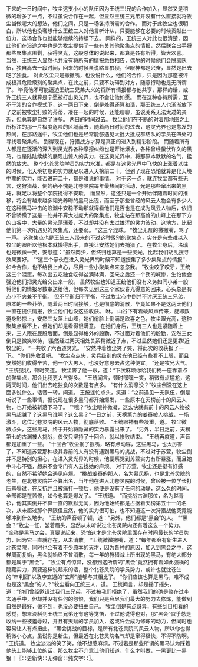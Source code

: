 下来的一日时间中，牧尘这支小小的队伍因为王统三!兄的合作加入，显然又是稍微的增多了一点，不过虽说合作在一起，但显然王统三兄弟并没有什么直接就将牧尘当做老大的想法，他们之间，只是一场各持所需的合作。
而对于此牧尘也很明白，所以他也没奢想什么王统三人对他言听计从，只要能够在必要的时候贡献出一份力，这场合作也就能够继续的持续下去。
同样的，王统三人对此也很清楚，因此他们在沿途之中也是为牧尘提供了一些有关其他聚集点的情报，然后联合出手将那些聚集点围剿，获得灵光，这般总体的说起来，都算是各有所得，皆大欢喜。
当然，王统三人显然也并没有将所有的情报悉数相告，偶尔的时候他们会脱离队伍，独自离去一段时间，回来的时候虽说略显狼狈，但眼神都是兴奋，显然是出去吃了独食。
对此牧尘只是撇撇嘴，也没说什么，他们的合作，只是因为那座被评成极其危险级别的聚集点，在此之前，只要不妨碍到对方，随意行动也是无所谓了。
毕竟他不可能逼迫王统三兄弟大义的将所有情报都与他共享，那样的话，或许王统三人就算是宁愿被打出灵光界，也不会让他如愿。
而在这种各持所需，互不干涉的合作模式下，这一两日下来，倒是处得还算和谐，那王统三人也渐渐放下了之前被牧尘打败的芥蒂，凑在一起的时候，还能聊聊，虽说关系无法太过的亲近，但总算是自然了许多。
两日的时间过去。
牧尘他们在不断的对着那地图之上所标注的那一片极度危险的区域而去，随着两日时间的过去，这灵光界也是愈发的热闹，在那路途中，牧尘他们也是经常能够遇见大批大批成群结队的学员在四处的寻找着聚集点。
到得现在，狩猎战方才算是真正的进入到精彩阶段。
而随着所有人都是在逐渐的深入到灵光界各种摩擦纠纷也是开始爆发，各种曾经蛰伏许久的黑马，也是陆陆续续的展现出惊人的实力，在这灵光界中，将那原本默默的名气，猛然的放大。
整个北苍灵院学员的实力水准，都是在这灵光界中飞快的上涨着以往的时候，化天境初期的实力就足以进入天榜前二十，但到了现在恐怕就算是化天境中期的实力，能否进前二十，都是难说的事情。
对于这一点，就连牧尘都有些无言，这狩猎战，倒的确不愧是北苍灵院每年最热闹的活动，光是那些窜出来的黑马，就足以将整个学院搅得不安歇。
而显然，这还只是一个开始伴随着时间的推移，将会有越来越多韬光养晦的黑马出现，而至于那些曾经的风云人物会有多少人在这种黑马冲击的浪潮中安稳不动那就得看他们是否也是在成为风云人物后，依旧不曾骄躁了这是一处并不算太过庞大的聚集点，牧尘站在那高耸的山峰上在那下方的山谷中，大量的灵光荡漾着，不过却并没有太过雄浑的灵力波动，这地方，比起他们第一次所遇见的聚集点，还要弱。
“这三个混球。
”牧尘无奈的撇撇嘴，骂了一声。
这聚集点也是王统三人带来的不过这种级别的聚集点，实在是有些难以入牧尘的眼所以他根本就懒得出手，直接让安然她们去捕猎了。
在牧尘身后，洛璃也是微微一笑，安慰道：“虽然肉少，但终归也算是一些灵光，比起我们胡乱搜寻效果要好。
”“这三个家伙在进入灵光界的时候不知道搜集了多少集聚点的情报¨．如今合作，也不给我上点心，尽用一些小聚集点来忽悠我。
”牧尘咬了咬牙，王统这三个混蛋，每次出去吃独食吃得盆满钵满，回来之后还一个劲的喊惨，生怕他会强迫他们把灵光给交出来一般。
虽然牧尘也知道王统他们没有义务如同小弟一般将他们的情报尽数奉送给他，但每次见到这三个家伙春光得意的回来，心头总是有点小不爽兼不平衡。
但不平衡归不平衡，不过牧尘心中倒并不讨厌王统三兄弟，原本的一些芥蒂，随着两日时间接触，也是彻底的消散，毕竟如果不是这两天他们一直在提供情报，牧尘他们也没这些收获。
咻。
山谷下有着破风声传来，旋即数道身影掠上，安然三女落上山峰，她们俏脸上倒满是欣喜之色，牧尘眼光高，这种聚集点看不上，但她们却是看得很满意。
在她们身后，王统三人也是紧随着上来，三人跟在屁股后面，倒是显得格外的殷勤，不过面对着他们的殷勤，安然三女倒只是微笑以待，!虽然经过两天相处关系稍微近了点，不过显然她们还是更靠!近牧尘的。
“一共收了六百道灵光。
”安然冲着牧尘笑了笑，将此次的收获报了一下。
“你们先收着吧。
”牧尘点点头，灵兵级别的灵光他已经有些看不上眼，而且安然她们收得辛苦，他一个大男人，也没好意思去占这种便宜。
“还是牧兄大气。
”王统见状，顿时笑道。
牧尘瞥了他一眼，道：“下次麻烦你给我们找一座靠谱点的聚集点，那会比我更大气得多。
”王统闻言，顿时嘿嘿一笑，稍微有点尴尬，这两天时间，他们出去吃独食的次数是有点多。
“有什么消息没？”牧尘倒没在这上面多说什么，话音一转，问道。
王统连忙点头，笑道：“之前遇见一支队伍，倒是听说了一些事情，据说现在很多黑马都开始爆发，一些原本在天榜前十的风云人物，也开始被斩落下马了。
”“哦？”牧尘眼神微凝，这么快就有前十的风云人物被黑马超越了？这黑马谁啊？这么黑？“一日之前，天榜第九的姜泰被人挑战，一场激斗，这位北苍灵院的风云人物，彻底落败。
”王统眼神有些凝重，道。
牧尘微微点头，这些黑马，终于开始将隐藏的实力暴露出来了。
“另外，半日之前，天榜第七的古渊被人挑战，仅仅只坚持了十回合，就以惨败结束。
”王统再度道，声音都是加重了一些。
“十回合”牧尘抿了抿嘴，略有点动容，这些黑马，也太厉害了，不知道苏萱那种极其靠前的人有没有遇到黑马的挑战，不过对于苏萱，牧尘倒并不是特别的担心，在进入灵光界的时候，他便察觉到苏萱实力有所暴涨，而且她争斗心不强，想来不会专门有人去找她的麻烦。
对于苏萱，牧尘还是挺有好感的，自然不希望她会遇见麻烦。
“挑战姜泰的那人，名为慕风扬，也是北苍灵院的老生，在北苍灵院并不算出名，当年他在进入北苍灵院的时候，曾经被一位学长打压羞辱过，在反抗并且被痛打一顿后，他便是没有了任何的动静，这么久的时间，全部都是在苦修，如今也算是爆发了。
”王统道。
“而挑战古渊那位，名为赵青衫，他其实倒并不算一直的默默无闻，因为他始终都是占据着天榜第五十一的名次，从未超过那个界限但显然，他的实力很可怕，也不知道这一次狩猎战他究竟能够冲到什么地步。
”王统的声音顿了顿，道：“另外，他们都是“黑会”的人。
”“黑会？”牧尘一怔，皱着眉头，显然从未听说过北苍灵院内还有着这么一个势力。
“全称是黑马之会，真要说起来，恐怕这才是北苍灵院里面存在时间最长的学员势力，因为它一直就存在，从未消散。
”王统微微撇嘴，道：“每年都会有新生进入北苍灵院，同时也会有着不少原本的天才，因为各种的原因，加入到黑会之中，这样周而复始，黑会就始终不曾消散，每一年的狩猎战上所出现的黑马，有绝大部分都是属于“黑会”。
”牧尘有点惊异，没想到这所谓的“黑会”竟然拥有着如此强横的隐藏实力，真要这样说起来的话，整个北苍灵院的学员势力，或许也就沈苍生的“审判团”以及李玄通的“玄帮”能够与其相比了。
“你们应该也算是黑马，难不成也是这“黑会”的人？”牧尘看向王统三人，道。
王统闻言，却是摇了摇头，道：“他们曾经邀请过我们三兄弟，不过被我们拒绝了，虽然我们的确是败在过李玄通手中，但却并没有任何的怨恨，我们只是会尽我们最大的努力去修炼，能做到自然是最好，做不到，也没必要扭曲自己。
牧尘倒是有点讶异，有些刮目相看的感觉，想来没料到王统三兄弟还有这等觉悟，不过他说得也对，那“黑会”似乎总是收纳一些被羞辱过，并且有天赋的学员加入，这或许会成为修炼的动力，但同时也容易让人有点扭曲。
“黑会挑战的目标，是所有北苍灵院的风云人物，所以你也得稍微小心点，虽说你是新生，但最近在北苍灵院名气却是窜得极快，不得不防啊。
”王统道。
牧尘淡淡的笑了笑，他不想惹麻烦，不过若是那些所谓的黑马认为踩着他头上能够上位的话，那么牧尘不介意让他们知道，什么才叫做，一黑更比一黑狠！〖∷更新快∷无弹窗∷纯文字∷〗。
